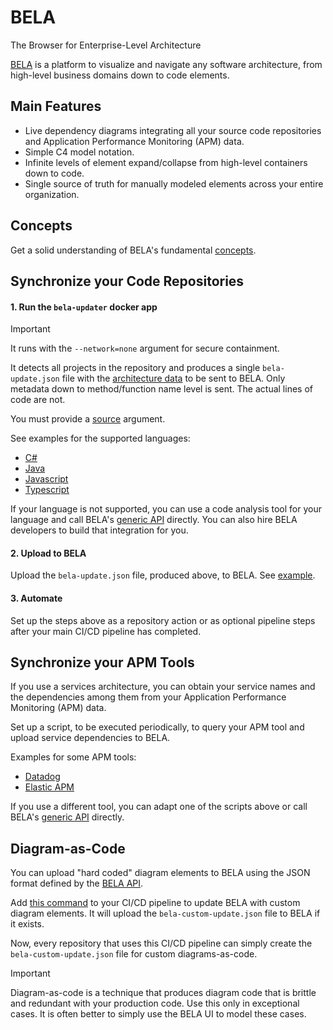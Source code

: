 # BELA
The Browser for Enterprise-Level Architecture

[BELA](https://jux.house/bela) is a platform to visualize and navigate any software architecture, from high-level business domains down to code elements.


## Main Features

- Live dependency diagrams integrating all your source code repositories and Application Performance Monitoring (APM) data.
- Simple C4 model notation.
- Infinite levels of element expand/collapse from high-level containers down to code.
- Single source of truth for manually modeled elements across your entire organization.


## Concepts

Get a solid understanding of BELA's fundamental [concepts](/Concepts.md).


## Synchronize your Code Repositories

#### 1. Run the `bela-updater` docker app

> [!IMPORTANT]
> It runs with the `--network=none` argument for secure containment.
   
It detects all projects in the repository and produces a single `bela-update.json` file with the [architecture data](/Concepts.md#ecds) to be sent to BELA. Only metadata down to method/function name level is sent. The actual lines of code are not.

You must provide a [source](/Concepts.md#sources) argument.

See examples for the supported languages:
 - [C#](/updaters/.NET.md)
 - [Java](/updaters/Java.md)
 - [Javascript](/updaters/Typescript.md)
 - [Typescript](/updaters/Typescript.md)

If your language is not supported, you can use a code analysis tool for your language and call BELA's [generic API](API.md) directly. You can also hire BELA developers to build that integration for you.
 
#### 2. Upload to BELA

Upload the `bela-update.json` file, produced above, to BELA. See [example](/updaters/reference/upload-example.md).

#### 3. Automate

Set up the steps above as a repository action or as optional pipeline steps after your main CI/CD pipeline has completed.


## Synchronize your APM Tools

If you use a services architecture, you can obtain your service names and the dependencies among them from your Application Performance Monitoring (APM) data.

Set up a script, to be executed periodically, to query your APM tool and upload service dependencies to BELA.

Examples for some APM tools:
- [Datadog](/updaters/Datadog.js)
- [Elastic APM](/updaters/Elastic-apm.js)
  
If you use a different tool, you can adapt one of the scripts above or call BELA's [generic API](API.md) directly.


## Diagram-as-Code

You can upload "hard coded" diagram elements to BELA using the JSON format defined by the [BELA API](API.md).

Add [this command]() to your CI/CD pipeline to update BELA with custom diagram elements. It will upload the `bela-custom-update.json` file to BELA if it exists.

Now, every repository that uses this CI/CD pipeline can simply create the `bela-custom-update.json` file for custom diagrams-as-code.

> [!IMPORTANT]
> Diagram-as-code is a technique that produces diagram code that is brittle and redundant with your production code. Use this only in exceptional cases. It is often better to simply use the BELA UI to model these cases.
